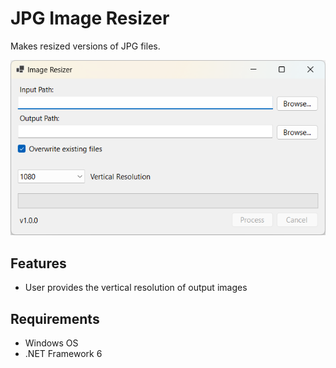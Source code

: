 # JPG Image Resizer

Makes resized versions of JPG files.

![Screenshot of Image Resizer](ImageResizer.png)

## Features
- User provides the vertical resolution of output images

## Requirements
- Windows OS
- .NET Framework 6
